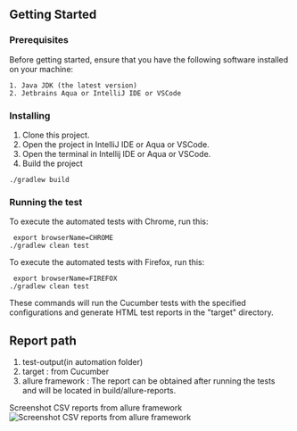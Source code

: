 ## Getting Started


### Prerequisites

Before getting started, ensure that you have the following software installed on your machine:

```
1. Java JDK (the latest version)
2. Jetbrains Aqua or IntelliJ IDE or VSCode
```

### Installing
1. Clone this project.
2. Open the project in IntelliJ IDE or Aqua or VSCode.
3. Open the terminal in Intellij IDE or Aqua or VSCode.
4. Build the project

```
./gradlew build

```

### Running the test

To execute the automated tests with Chrome, run this: 
```
 export browserName=CHROME
./gradlew clean test

```

To execute the automated tests with Firefox, run this: 
```
 export browserName=FIREFOX
./gradlew clean test

```
These commands will run the Cucumber tests with the specified configurations and generate HTML test reports in the "target" directory.


## Report path
1. test-output(in automation folder)
2. target : from Cucumber
3. allure framework : The report can be obtained after running the tests and will be located in build/allure-reports.


Screenshot CSV reports from allure framework
![Screenshot CSV reports from allure framework](https://drive.google.com/uc?export=download&id=1D4XMWsrD13Rs6r0223mgZ4eekR4acT4d)


